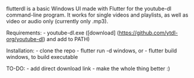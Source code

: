 flutterdl is a basic Windows UI made with Flutter for the youtube-dl command-line program.
It works for single videos and playlists, as well as video or audio only (currently only .mp3).

Requirements:
    - youtube-dl.exe ([download] (https://github.com/ytdl-org/youtube-dl) and add to PATH)

Installation:
    - clone the repo
    - flutter run -d windows, or
    - flutter build windows, to build executable

TO-DO:
    - add direct download link
    - make the whole thing better :)
